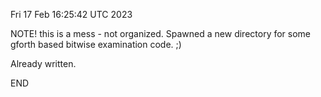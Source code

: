 Fri 17 Feb 16:25:42 UTC 2023

NOTE! this is a mess - not organized.  Spawned a new directory
for some gforth based bitwise examination code. ;)

Already written.

END
